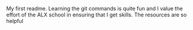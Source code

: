 My first readme.
Learning the git commands is quite fun and I value the effort of the ALX school in ensuring that I get skills.
The resources are so helpful
